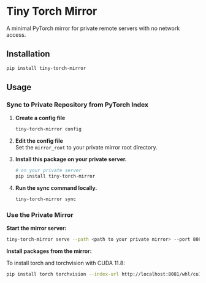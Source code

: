 # Tiny Torch Mirror

A minimal PyTorch mirror for private remote servers with no network access.

## Installation

```bash
pip install tiny-torch-mirror
```

## Usage

### Sync to Private Repository from PyTorch Index

1. **Create a config file**
   ```bash
   tiny-torch-mirror config
   ```

2. **Edit the config file**  
   Set the `mirror_root` to your private mirror root directory.

3. **Install this package on your private server.**
   ```bash
   # on your private server
   pip install tiny-torch-mirror
   ```

4. **Run the sync command locally.**
   ```bash
   tiny-torch-mirror sync
   ```

### Use the Private Mirror

**Start the mirror server:**

```bash
tiny-torch-mirror serve --path <path to your private mirror> --port 8081
```

**Install packages from the mirror:**  

To install torch and torchvision with CUDA 11.8:

```bash
pip install torch torchvision --index-url http://localhost:8081/whl/cu118
```
